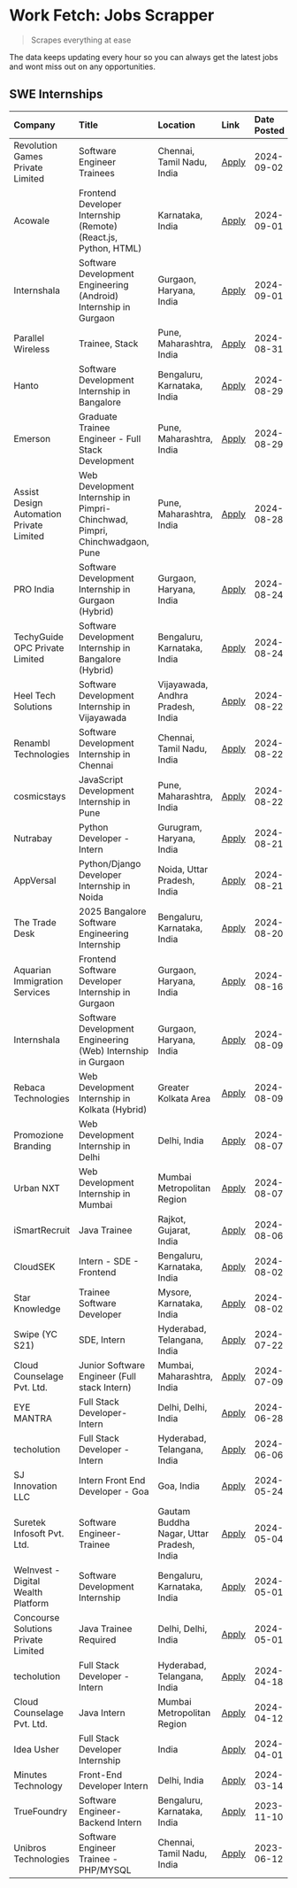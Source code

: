# Work Fetch: Jobs Scrapper
> Scrapes everything at ease

The data keeps updating every hour so you can always get the latest jobs and wont miss out on any opportunities.

## SWE Internships
<!--START_SECTION:workfetch-->
| Company                                  | Title                                                                       | Location                                  | Link                                                                                                                                                                                                                                                                                                                     | Date Posted   |
|:-----------------------------------------|:----------------------------------------------------------------------------|:------------------------------------------|:-------------------------------------------------------------------------------------------------------------------------------------------------------------------------------------------------------------------------------------------------------------------------------------------------------------------------|:--------------|
| Revolution Games Private Limited         | Software Engineer Trainees                                                  | Chennai, Tamil Nadu, India                | [Apply](https://in.linkedin.com/jobs/view/software-engineer-trainees-at-revolution-games-private-limited-4015912927?position=22&pageNum=0&refId=JZBv6nZlThnvAGtlpa0%2Fcw%3D%3D&trackingId=e6sAwKk8OhwrdJIM54inJg%3D%3D&trk=public_jobs_jserp-result_search-card)                                                         | 2024-09-02    |
| Acowale                                  | Frontend Developer Internship (Remote) (React.js, Python, HTML)             | Karnataka, India                          | [Apply](https://in.linkedin.com/jobs/view/frontend-developer-internship-remote-react-js-python-html-at-acowale-4014663920?position=2&pageNum=0&refId=JZBv6nZlThnvAGtlpa0%2Fcw%3D%3D&trackingId=voMmtF3zu5w7neXqbq817g%3D%3D&trk=public_jobs_jserp-result_search-card)                                                    | 2024-09-01    |
| Internshala                              | Software Development Engineering (Android) Internship in Gurgaon            | Gurgaon, Haryana, India                   | [Apply](https://in.linkedin.com/jobs/view/software-development-engineering-android-internship-in-gurgaon-at-internshala-4015471580?position=9&pageNum=0&refId=JZBv6nZlThnvAGtlpa0%2Fcw%3D%3D&trackingId=8LFNeNZ4adQ4MGTbCbBB4w%3D%3D&trk=public_jobs_jserp-result_search-card)                                           | 2024-09-01    |
| Parallel Wireless                        | Trainee, Stack                                                              | Pune, Maharashtra, India                  | [Apply](https://in.linkedin.com/jobs/view/trainee-stack-at-parallel-wireless-3905689841?position=49&pageNum=0&refId=JZBv6nZlThnvAGtlpa0%2Fcw%3D%3D&trackingId=1j4cpCgkW4TOOeMoZxGMNQ%3D%3D&trk=public_jobs_jserp-result_search-card)                                                                                     | 2024-08-31    |
| Hanto                                    | Software Development Internship in Bangalore                                | Bengaluru, Karnataka, India               | [Apply](https://in.linkedin.com/jobs/view/software-development-internship-in-bangalore-at-hanto-4013200427?position=10&pageNum=0&refId=JZBv6nZlThnvAGtlpa0%2Fcw%3D%3D&trackingId=skK9oz9JCLozpgcclIDYEg%3D%3D&trk=public_jobs_jserp-result_search-card)                                                                  | 2024-08-29    |
| Emerson                                  | Graduate Trainee Engineer - Full Stack Development                          | Pune, Maharashtra, India                  | [Apply](https://in.linkedin.com/jobs/view/graduate-trainee-engineer-full-stack-development-at-emerson-4012695874?position=35&pageNum=0&refId=JZBv6nZlThnvAGtlpa0%2Fcw%3D%3D&trackingId=l0L6x4ovB8u3KoaF%2BZP5Cw%3D%3D&trk=public_jobs_jserp-result_search-card)                                                          | 2024-08-29    |
| Assist Design Automation Private Limited | Web Development Internship in Pimpri-Chinchwad, Pimpri, Chinchwadgaon, Pune | Pune, Maharashtra, India                  | [Apply](https://in.linkedin.com/jobs/view/web-development-internship-in-pimpri-chinchwad-pimpri-chinchwadgaon-pune-at-assist-design-automation-private-limited-4010147193?position=23&pageNum=0&refId=JZBv6nZlThnvAGtlpa0%2Fcw%3D%3D&trackingId=U6RKCkMJHKvmAY%2BTKT4uww%3D%3D&trk=public_jobs_jserp-result_search-card) | 2024-08-28    |
| PRO India                                | Software Development Internship in Gurgaon (Hybrid)                         | Gurgaon, Haryana, India                   | [Apply](https://in.linkedin.com/jobs/view/software-development-internship-in-gurgaon-hybrid-at-pro-india-4009587664?position=36&pageNum=0&refId=JZBv6nZlThnvAGtlpa0%2Fcw%3D%3D&trackingId=EvPRLedwBtr7B62F0BtasQ%3D%3D&trk=public_jobs_jserp-result_search-card)                                                         | 2024-08-24    |
| TechyGuide OPC Private Limited           | Software Development Internship in Bangalore (Hybrid)                       | Bengaluru, Karnataka, India               | [Apply](https://in.linkedin.com/jobs/view/software-development-internship-in-bangalore-hybrid-at-techyguide-opc-private-limited-4009591646?position=42&pageNum=0&refId=JZBv6nZlThnvAGtlpa0%2Fcw%3D%3D&trackingId=CFnv5huBcaDlXd1hh%2BdQbw%3D%3D&trk=public_jobs_jserp-result_search-card)                                | 2024-08-24    |
| Heel Tech Solutions                      | Software Development Internship in Vijayawada                               | Vijayawada, Andhra Pradesh, India         | [Apply](https://in.linkedin.com/jobs/view/software-development-internship-in-vijayawada-at-heel-tech-solutions-4007906692?position=27&pageNum=0&refId=JZBv6nZlThnvAGtlpa0%2Fcw%3D%3D&trackingId=gCFxsz3ggo%2FKFjrpJJ5ONg%3D%3D&trk=public_jobs_jserp-result_search-card)                                                 | 2024-08-22    |
| Renambl Technologies                     | Software Development Internship in Chennai                                  | Chennai, Tamil Nadu, India                | [Apply](https://in.linkedin.com/jobs/view/software-development-internship-in-chennai-at-renambl-technologies-4007910299?position=32&pageNum=0&refId=JZBv6nZlThnvAGtlpa0%2Fcw%3D%3D&trackingId=lVIKtHFwRB5qscIgkE7WPw%3D%3D&trk=public_jobs_jserp-result_search-card)                                                     | 2024-08-22    |
| cosmicstays                              | JavaScript Development Internship in Pune                                   | Pune, Maharashtra, India                  | [Apply](https://in.linkedin.com/jobs/view/javascript-development-internship-in-pune-at-cosmicstays-4007904825?position=46&pageNum=0&refId=JZBv6nZlThnvAGtlpa0%2Fcw%3D%3D&trackingId=Z5jNB704s54ux80fYwPpUQ%3D%3D&trk=public_jobs_jserp-result_search-card)                                                               | 2024-08-22    |
| Nutrabay                                 | Python Developer - Intern                                                   | Gurugram, Haryana, India                  | [Apply](https://in.linkedin.com/jobs/view/python-developer-intern-at-nutrabay-4003909226?position=30&pageNum=0&refId=JZBv6nZlThnvAGtlpa0%2Fcw%3D%3D&trackingId=IaPAERLLmggxjNShbI2Czg%3D%3D&trk=public_jobs_jserp-result_search-card)                                                                                    | 2024-08-21    |
| AppVersal                                | Python/Django Developer Internship in Noida                                 | Noida, Uttar Pradesh, India               | [Apply](https://in.linkedin.com/jobs/view/python-django-developer-internship-in-noida-at-appversal-4005107325?position=55&pageNum=0&refId=JZBv6nZlThnvAGtlpa0%2Fcw%3D%3D&trackingId=0NDK3jeqhLvAFOBI20hW1Q%3D%3D&trk=public_jobs_jserp-result_search-card)                                                               | 2024-08-21    |
| The Trade Desk                           | 2025 Bangalore Software Engineering Internship                              | Bengaluru, Karnataka, India               | [Apply](https://in.linkedin.com/jobs/view/2025-bangalore-software-engineering-internship-at-the-trade-desk-3987456531?position=7&pageNum=0&refId=JZBv6nZlThnvAGtlpa0%2Fcw%3D%3D&trackingId=kuxCDHWQwhRwm0o%2FWoT0VQ%3D%3D&trk=public_jobs_jserp-result_search-card)                                                      | 2024-08-20    |
| Aquarian Immigration Services            | Frontend Software Developer Internship in Gurgaon                           | Gurgaon, Haryana, India                   | [Apply](https://in.linkedin.com/jobs/view/frontend-software-developer-internship-in-gurgaon-at-aquarian-immigration-services-4003119832?position=58&pageNum=0&refId=JZBv6nZlThnvAGtlpa0%2Fcw%3D%3D&trackingId=F8aWIVu2nuSqjexaU76qNg%3D%3D&trk=public_jobs_jserp-result_search-card)                                     | 2024-08-16    |
| Internshala                              | Software Development Engineering (Web) Internship in Gurgaon                | Gurgaon, Haryana, India                   | [Apply](https://in.linkedin.com/jobs/view/software-development-engineering-web-internship-in-gurgaon-at-internshala-3997620471?position=4&pageNum=0&refId=JZBv6nZlThnvAGtlpa0%2Fcw%3D%3D&trackingId=NvfiIjUKqtsJQ2SnF05Trg%3D%3D&trk=public_jobs_jserp-result_search-card)                                               | 2024-08-09    |
| Rebaca Technologies                      | Web Development Internship in Kolkata (Hybrid)                              | Greater Kolkata Area                      | [Apply](https://in.linkedin.com/jobs/view/web-development-internship-in-kolkata-hybrid-at-rebaca-technologies-3997621369?position=37&pageNum=0&refId=JZBv6nZlThnvAGtlpa0%2Fcw%3D%3D&trackingId=FbjiNOUK8mZZaq%2BGZOUCmA%3D%3D&trk=public_jobs_jserp-result_search-card)                                                  | 2024-08-09    |
| Promozione Branding                      | Web Development Internship in Delhi                                         | Delhi, India                              | [Apply](https://in.linkedin.com/jobs/view/web-development-internship-in-delhi-at-promozione-branding-3995559880?position=26&pageNum=0&refId=JZBv6nZlThnvAGtlpa0%2Fcw%3D%3D&trackingId=oEvvP%2B23RyzkXcSU%2BR%2BFqQ%3D%3D&trk=public_jobs_jserp-result_search-card)                                                       | 2024-08-07    |
| Urban NXT                                | Web Development Internship in Mumbai                                        | Mumbai Metropolitan Region                | [Apply](https://in.linkedin.com/jobs/view/web-development-internship-in-mumbai-at-urban-nxt-3995561641?position=59&pageNum=0&refId=JZBv6nZlThnvAGtlpa0%2Fcw%3D%3D&trackingId=s3d2XwlW5HfxXVIH12t61A%3D%3D&trk=public_jobs_jserp-result_search-card)                                                                      | 2024-08-07    |
| iSmartRecruit                            | Java Trainee                                                                | Rajkot, Gujarat, India                    | [Apply](https://in.linkedin.com/jobs/view/java-trainee-at-ismartrecruit-3992301825?position=28&pageNum=0&refId=JZBv6nZlThnvAGtlpa0%2Fcw%3D%3D&trackingId=%2BOkuYcKnxiC9pQofhug5Ag%3D%3D&trk=public_jobs_jserp-result_search-card)                                                                                        | 2024-08-06    |
| CloudSEK                                 | Intern - SDE - Frontend                                                     | Bengaluru, Karnataka, India               | [Apply](https://in.linkedin.com/jobs/view/intern-sde-frontend-at-cloudsek-3991574495?position=19&pageNum=0&refId=JZBv6nZlThnvAGtlpa0%2Fcw%3D%3D&trackingId=7P0hJQ7zSgkcvbb8a10UHA%3D%3D&trk=public_jobs_jserp-result_search-card)                                                                                        | 2024-08-02    |
| Star Knowledge                           | Trainee Software Developer                                                  | Mysore, Karnataka, India                  | [Apply](https://in.linkedin.com/jobs/view/trainee-software-developer-at-star-knowledge-3991516161?position=52&pageNum=0&refId=JZBv6nZlThnvAGtlpa0%2Fcw%3D%3D&trackingId=hx5ZDJlocZ5SzTkmjaAKRQ%3D%3D&trk=public_jobs_jserp-result_search-card)                                                                           | 2024-08-02    |
| Swipe (YC S21)                           | SDE, Intern                                                                 | Hyderabad, Telangana, India               | [Apply](https://in.linkedin.com/jobs/view/sde-intern-at-swipe-yc-s21-3980368092?position=54&pageNum=0&refId=JZBv6nZlThnvAGtlpa0%2Fcw%3D%3D&trackingId=cb1ISpS%2F5VhHC%2FQRi6Ul8g%3D%3D&trk=public_jobs_jserp-result_search-card)                                                                                         | 2024-07-22    |
| Cloud Counselage Pvt. Ltd.               | Junior Software Engineer (Full stack Intern)                                | Mumbai, Maharashtra, India                | [Apply](https://in.linkedin.com/jobs/view/junior-software-engineer-full-stack-intern-at-cloud-counselage-pvt-ltd-3967725851?position=17&pageNum=0&refId=JZBv6nZlThnvAGtlpa0%2Fcw%3D%3D&trackingId=%2FdPbLm1UHXiShMiunRme7A%3D%3D&trk=public_jobs_jserp-result_search-card)                                               | 2024-07-09    |
| EYE MANTRA                               | Full Stack Developer- Intern                                                | Delhi, Delhi, India                       | [Apply](https://in.linkedin.com/jobs/view/full-stack-developer-intern-at-eye-mantra-3960988037?position=47&pageNum=0&refId=JZBv6nZlThnvAGtlpa0%2Fcw%3D%3D&trackingId=Zn3g1ISNztEKwAb4G%2BH4RA%3D%3D&trk=public_jobs_jserp-result_search-card)                                                                            | 2024-06-28    |
| techolution                              | Full Stack Developer - Intern                                               | Hyderabad, Telangana, India               | [Apply](https://in.linkedin.com/jobs/view/full-stack-developer-intern-at-techolution-3947911862?position=53&pageNum=0&refId=JZBv6nZlThnvAGtlpa0%2Fcw%3D%3D&trackingId=6tpiY%2FSgw3Pzc04k3T5b2Q%3D%3D&trk=public_jobs_jserp-result_search-card)                                                                           | 2024-06-06    |
| SJ Innovation LLC                        | Intern Front End Developer - Goa                                            | Goa, India                                | [Apply](https://in.linkedin.com/jobs/view/intern-front-end-developer-goa-at-sj-innovation-llc-3931678611?position=14&pageNum=0&refId=JZBv6nZlThnvAGtlpa0%2Fcw%3D%3D&trackingId=Ddcx5cjCXOc4vqf1rTf1ug%3D%3D&trk=public_jobs_jserp-result_search-card)                                                                    | 2024-05-24    |
| Suretek Infosoft Pvt. Ltd.               | Software Engineer-Trainee                                                   | Gautam Buddha Nagar, Uttar Pradesh, India | [Apply](https://in.linkedin.com/jobs/view/software-engineer-trainee-at-suretek-infosoft-pvt-ltd-3916999948?position=39&pageNum=0&refId=JZBv6nZlThnvAGtlpa0%2Fcw%3D%3D&trackingId=AyOo%2FSaTyq83vVaLiJvpGg%3D%3D&trk=public_jobs_jserp-result_search-card)                                                                | 2024-05-04    |
| WeInvest - Digital Wealth Platform       | Software Development Internship                                             | Bengaluru, Karnataka, India               | [Apply](https://in.linkedin.com/jobs/view/software-development-internship-at-weinvest-digital-wealth-platform-3912867225?position=3&pageNum=0&refId=JZBv6nZlThnvAGtlpa0%2Fcw%3D%3D&trackingId=CiRaFNORJ%2FVEG6cllM%2BpLw%3D%3D&trk=public_jobs_jserp-result_search-card)                                                 | 2024-05-01    |
| Concourse Solutions Private Limited      | Java Trainee Required                                                       | Delhi, Delhi, India                       | [Apply](https://in.linkedin.com/jobs/view/java-trainee-required-at-concourse-solutions-private-limited-3912869388?position=13&pageNum=0&refId=JZBv6nZlThnvAGtlpa0%2Fcw%3D%3D&trackingId=poTlhJT45lDH1bW0L85IWA%3D%3D&trk=public_jobs_jserp-result_search-card)                                                           | 2024-05-01    |
| techolution                              | Full Stack Developer - Intern                                               | Hyderabad, Telangana, India               | [Apply](https://in.linkedin.com/jobs/view/full-stack-developer-intern-at-techolution-3904814977?position=60&pageNum=0&refId=JZBv6nZlThnvAGtlpa0%2Fcw%3D%3D&trackingId=y5kncn92yG1E4pZvYqbPtA%3D%3D&trk=public_jobs_jserp-result_search-card)                                                                             | 2024-04-18    |
| Cloud Counselage Pvt. Ltd.               | Java Intern                                                                 | Mumbai Metropolitan Region                | [Apply](https://in.linkedin.com/jobs/view/java-intern-at-cloud-counselage-pvt-ltd-3896025667?position=41&pageNum=0&refId=JZBv6nZlThnvAGtlpa0%2Fcw%3D%3D&trackingId=%2BAOoTIVMg3UITuHvCP66Uw%3D%3D&trk=public_jobs_jserp-result_search-card)                                                                              | 2024-04-12    |
| Idea Usher                               | Full Stack Developer Internship                                             | India                                     | [Apply](https://in.linkedin.com/jobs/view/full-stack-developer-internship-at-idea-usher-3879565540?position=25&pageNum=0&refId=JZBv6nZlThnvAGtlpa0%2Fcw%3D%3D&trackingId=oCJ%2B3E%2FF4s8IXt2JIpa3zg%3D%3D&trk=public_jobs_jserp-result_search-card)                                                                      | 2024-04-01    |
| Minutes Technology                       | Front-End Developer Intern                                                  | Delhi, India                              | [Apply](https://in.linkedin.com/jobs/view/front-end-developer-intern-at-minutes-technology-3853712549?position=21&pageNum=0&refId=JZBv6nZlThnvAGtlpa0%2Fcw%3D%3D&trackingId=Uf2gqG0b%2Fq9QAmXa9WG4sA%3D%3D&trk=public_jobs_jserp-result_search-card)                                                                     | 2024-03-14    |
| TrueFoundry                              | Software Engineer-Backend Intern                                            | Bengaluru, Karnataka, India               | [Apply](https://in.linkedin.com/jobs/view/software-engineer-backend-intern-at-truefoundry-3779508170?position=43&pageNum=0&refId=JZBv6nZlThnvAGtlpa0%2Fcw%3D%3D&trackingId=A1%2FN0f7tyQqdQ1vk6CfXPQ%3D%3D&trk=public_jobs_jserp-result_search-card)                                                                      | 2023-11-10    |
| Unibros Technologies                     | Software Engineer Trainee - PHP/MYSQL                                       | Chennai, Tamil Nadu, India                | [Apply](https://in.linkedin.com/jobs/view/software-engineer-trainee-php-mysql-at-unibros-technologies-3656599241?position=48&pageNum=0&refId=JZBv6nZlThnvAGtlpa0%2Fcw%3D%3D&trackingId=EC%2F7EA8b5tvvaSsfs5aF7w%3D%3D&trk=public_jobs_jserp-result_search-card)                                                          | 2023-06-12    |
<!--END_SECTION:workfetch-->
